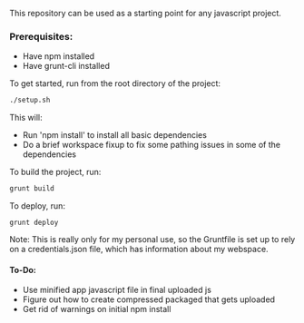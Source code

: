 This repository can be used as a starting point for any javascript project.
### Prerequisites: 
- Have npm installed
- Have grunt-cli installed

To get started, run from the root directory of the project:
```sh
./setup.sh
```

This will:
- Run 'npm install' to install all basic dependencies
- Do a brief workspace fixup to fix some pathing issues in some of the dependencies

To build the project, run: 
```sh
grunt build
```
To deploy, run:
```
grunt deploy
```

Note: This is really only for my personal use, so the Gruntfile is set up to rely on a credentials.json file, which has information about my webspace.

#### To-Do:
- Use minified app javascript file in final uploaded js
- Figure out how to create compressed packaged that gets uploaded
- Get rid of warnings on initial npm install